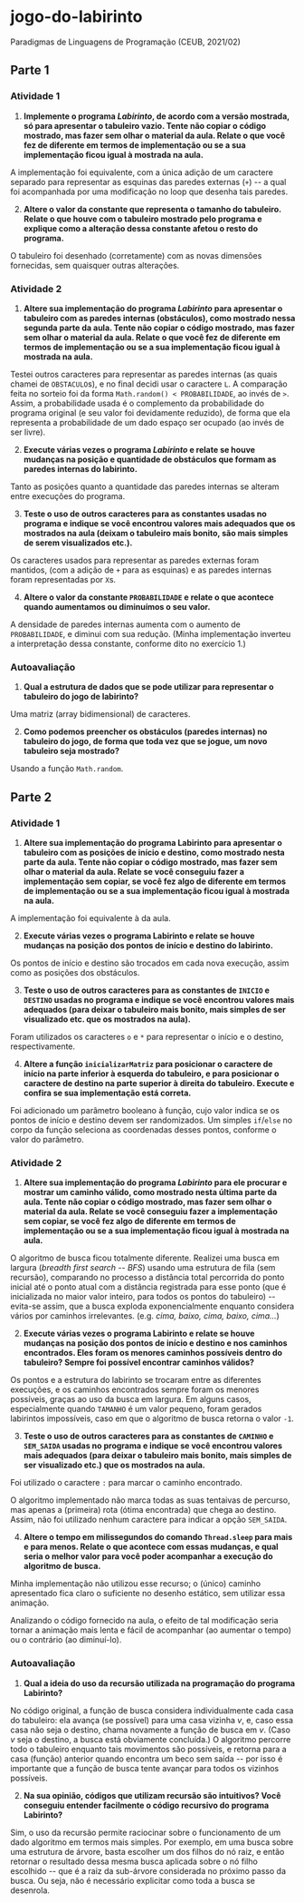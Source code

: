 # jogo-do-labirinto
Paradigmas de Linguagens de Programação (CEUB, 2021/02)

## Parte 1

### Atividade 1

1. **Implemente o programa *Labirinto*, de acordo com a versão mostrada, só para apresentar o tabuleiro vazio. Tente não copiar o código mostrado, mas fazer sem olhar o material da aula. Relate o que você fez de diferente em termos de implementação ou se a sua implementação ficou igual à mostrada na aula.**

A implementação foi equivalente, com a única adição de um caractere separado para representar as esquinas das paredes externas (`+`) -- a qual foi acompanhada por uma modificação no loop que desenha tais paredes.

2. **Altere o valor da constante que representa o tamanho do tabuleiro. Relate o que houve com o tabuleiro mostrado pelo programa e explique como a alteração dessa constante afetou o resto do programa.**

O tabuleiro foi desenhado (corretamente) com as novas dimensões fornecidas, sem quaisquer outras alterações.

### Atividade 2

1. **Altere sua implementação do programa *Labirinto* para apresentar o tabuleiro com as paredes internas (obstáculos), como mostrado nessa segunda parte da aula. Tente não copiar o código mostrado, mas fazer sem olhar o material da aula. Relate o que você fez de diferente em termos de implementação ou se a sua implementação ficou igual à mostrada na aula.**

Testei outros caracteres para representar as paredes internas (as quais chamei de `OBSTACULO`s), e no final decidi usar o caractere `L`. A comparação feita no sorteio foi da forma `Math.random() < PROBABILIDADE`, ao invés de `>`. Assim, a probabilidade usada é o complemento da probabilidade do programa original (e seu valor foi devidamente reduzido), de forma que ela representa a probabilidade de um dado espaço ser ocupado (ao invés de ser livre).

2. **Execute várias vezes o programa *Labirinto* e relate se houve mudanças na posição e quantidade de obstáculos que formam as paredes internas do labirinto.**

Tanto as posições quanto a quantidade das paredes internas se alteram entre execuções do programa.

3. **Teste o uso de outros caracteres para as constantes usadas no programa e indique se você encontrou valores mais adequados que os mostrados na aula (deixam o tabuleiro mais bonito, são mais simples de serem visualizados etc.).**

Os caracteres usados para representar as paredes externas foram mantidos, (com a adição de `+` para as esquinas) e as paredes internas foram representadas por `X`s.

4. **Altere o valor da constante `PROBABILIDADE` e relate o que acontece quando aumentamos ou diminuímos o seu valor.**

A densidade de paredes internas aumenta com o aumento de `PROBABILIDADE`, e diminui com sua redução. (Minha implementação inverteu a interpretação dessa constante, conforme dito no exercício 1.)

### Autoavaliação

1. **Qual a estrutura de dados que se pode utilizar para representar o tabuleiro do jogo de labirinto?**

Uma matriz (array bidimensional) de caracteres.

2. **Como podemos preencher os obstáculos (paredes internas) no tabuleiro do jogo, de forma que toda vez que se jogue, um novo tabuleiro seja mostrado?**

Usando a função `Math.random`.

## Parte 2

### Atividade 1

1. **Altere sua implementação do programa Labirinto para apresentar o tabuleiro com as posições de início e destino, como mostrado nesta parte da aula. Tente não copiar o código mostrado, mas fazer sem olhar o material da aula. Relate se você conseguiu fazer a implementação sem copiar, se você fez algo de diferente em termos de implementação ou se a sua implementação ficou igual à mostrada na aula.**

A implementação foi equivalente à da aula.

2. **Execute várias vezes o programa Labirinto e relate se houve mudanças na posição dos pontos de início e destino do labirinto.**

Os pontos de início e destino são trocados em cada nova execução, assim como as posições dos obstáculos.

3. **Teste o uso de outros caracteres para as constantes de `INICIO` e `DESTINO` usadas no programa e indique se você encontrou valores mais adequados (para deixar o tabuleiro mais bonito, mais simples de ser visualizado etc. que os mostrados na aula).**

Foram utilizados os caracteres `o` e `*` para representar o início e o destino, respectivamente.

4. **Altere a função `inicializarMatriz` para posicionar o caractere de início na parte inferior à esquerda do tabuleiro, e para posicionar o caractere de destino na parte superior à direita do tabuleiro. Execute e confira se sua implementação está correta.**

Foi adicionado um parâmetro booleano à função, cujo valor indica se os pontos de início e destino devem ser randomizados. Um simples `if`/`else` no corpo da função seleciona as coordenadas desses pontos, conforme o valor do parâmetro.

### Atividade 2

1. **Altere sua implementação do programa *Labirinto* para ele procurar e mostrar um caminho válido, como mostrado nesta última parte da aula. Tente não copiar o código mostrado, mas fazer sem olhar o material da aula. Relate se você conseguiu fazer a implementação sem copiar, se você fez algo de diferente em termos de implementação ou se a sua implementação ficou igual à mostrada na aula.**

O algoritmo de busca ficou totalmente diferente. Realizei uma busca em largura (*breadth first search -- BFS*) usando uma estrutura de fila (sem recursão), comparando no processo a distância total percorrida do ponto inicial até o ponto atual com a distância registrada para esse ponto (que é inicializada no maior valor inteiro, para todos os pontos do tabuleiro) -- evita-se assim, que a busca exploda exponencialmente enquanto considera vários por caminhos irrelevantes. (e.g. *cima, baixo, cima, baixo, cima...*)

2. **Execute várias vezes o programa Labirinto e relate se houve mudanças na posição dos pontos de início e destino e nos caminhos encontrados. Eles foram os menores caminhos possíveis dentro do tabuleiro? Sempre foi possível encontrar caminhos válidos?**

Os pontos e a estrutura do labirinto se trocaram entre as diferentes execuções, e os caminhos encontrados sempre foram os menores possíveis, graças ao uso da busca em largura. Em alguns casos, especialmente quando `TAMANHO` é um valor pequeno, foram gerados labirintos impossíveis, caso em que o algoritmo de busca retorna o valor `-1`.

3. **Teste o uso de outros caracteres para as constantes de `CAMINHO` e `SEM_SAIDA` usadas no programa e indique se você encontrou valores mais adequados (para deixar o tabuleiro mais bonito, mais simples de ser visualizado etc.) que os mostrados na aula.**

Foi utilizado o caractere `:` para marcar o caminho encontrado.

O algoritmo implementado não marca todas as suas tentaivas de percurso, mas apenas a (primeira) rota (ótima encontrada) que chega ao destino. Assim, não foi utilizado nenhum caractere para indicar a opção `SEM_SAIDA`.

4. **Altere o tempo em milissegundos do comando `Thread.sleep` para mais e para menos. Relate o que acontece com essas mudanças, e qual seria o melhor valor para você poder acompanhar a execução do algoritmo de busca.**

Minha implementação não utilizou esse recurso; o (único) caminho apresentado fica claro o suficiente no desenho estático, sem utilizar essa animação.

Analizando o código fornecido na aula, o efeito de tal modificação seria tornar a animação mais lenta e fácil de acompanhar (ao aumentar o tempo) ou o contrário (ao diminuí-lo).

### Autoavaliação

1. **Qual a ideia do uso da recursão utilizada na programação do programa Labirinto?**

No código original, a função de busca considera individualmente cada casa do tabuleiro: ela avança (se possível) para uma casa vizinha *v*, e, caso essa casa não seja o destino, chama novamente a função de busca em *v*. (Caso *v* seja o destino, a busca está obviamente concluída.) O algoritmo percorre todo o tabuleiro enquanto tais movimentos são possíveis, e retorna para a casa (função) anterior quando encontra um beco sem saída -- por isso é importante que a função de busca tente avançar para todos os vizinhos possíveis.

2. **Na sua opinião, códigos que utilizam recursão são intuitivos? Você conseguiu entender facilmente o código recursivo do programa Labirinto?**

Sim, o uso da recursão permite raciocinar sobre o funcionamento de um dado algoritmo em termos mais simples. Por exemplo, em uma busca sobre uma estrutura de árvore, basta escolher um dos filhos do nó raiz, e então retornar o resultado dessa mesma busca aplicada sobre o nó filho escolhido -- que é a raiz da sub-árvore considerada no próximo passo da busca. Ou seja, não é necessário explicitar como toda a busca se desenrola.
